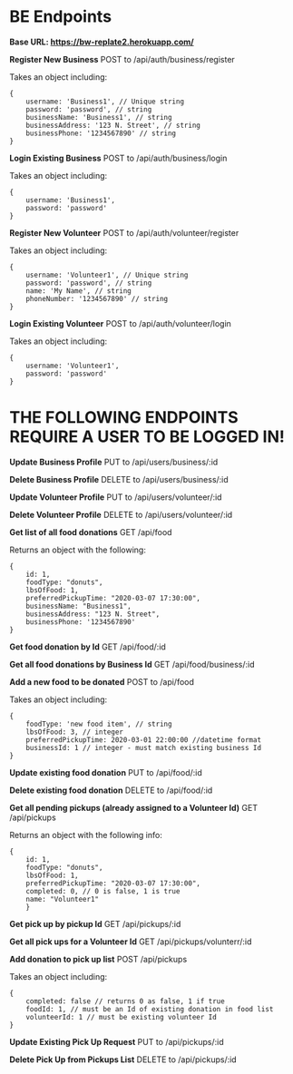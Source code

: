 # BE Endpoints

**Base URL: https://bw-replate2.herokuapp.com/**

**Register New Business**
POST to /api/auth/business/register

Takes an object including:
```
{
    username: 'Business1', // Unique string
    password: 'password', // string
    businessName: 'Business1', // string
    businessAddress: '123 N. Street', // string
    businessPhone: '1234567890' // string
}
```
**Login Existing Business**
POST to /api/auth/business/login

Takes an object including:
```
{
    username: 'Business1',
    password: 'password'
}
```
**Register New Volunteer**
POST to /api/auth/volunteer/register

Takes an object including:
```
{
    username: 'Volunteer1', // Unique string
    password: 'password', // string
    name: 'My Name', // string
    phoneNumber: '1234567890' // string
}
```
**Login Existing Volunteer**
POST to /api/auth/volunteer/login

Takes an object including:
```
{
    username: 'Volunteer1',
    password: 'password'
}
```
# THE FOLLOWING ENDPOINTS REQUIRE A USER TO BE LOGGED IN!

**Update Business Profile**
PUT to /api/users/business/:id

**Delete Business Profile**
DELETE to /api/users/business/:id

**Update Volunteer Profile**
PUT to /api/users/volunteer/:id

**Delete Volunteer Profile**
DELETE to /api/users/volunteer/:id

**Get list of all food donations**
GET /api/food

Returns an object with the following:
```
{
    id: 1,
    foodType: "donuts",
    lbsOfFood: 1,
    preferredPickupTime: "2020-03-07 17:30:00",
    businessName: "Business1",
    businessAddress: "123 N. Street",
    businessPhone: '1234567890'
}
```
**Get food donation by Id**
GET /api/food/:id

**Get all food donations by Business Id**
GET /api/food/business/:id

**Add a new food to be donated**
POST to /api/food

Takes an object including:
```
{
    foodType: 'new food item', // string
    lbsOfFood: 3, // integer
    preferredPickupTime: 2020-03-01 22:00:00 //datetime format
    businessId: 1 // integer - must match existing business Id
}
```
**Update existing food donation**
PUT to /api/food/:id

**Delete existing food donation**
DELETE to /api/food/:id

**Get all pending pickups (already assigned to a Volunteer Id)**
GET /api/pickups

Returns an object with the following info:
```
{
    id: 1,
    foodType: "donuts",
    lbsOfFood: 1,
    preferredPickupTime: "2020-03-07 17:30:00",
    completed: 0, // 0 is false, 1 is true
    name: "Volunteer1"
    }
```
**Get pick up by pickup Id**
GET /api/pickups/:id

**Get all pick ups for a Volunteer Id**
GET /api/pickups/volunterr/:id

**Add donation to pick up list**
POST /api/pickups

Takes an object including:
```
{
    completed: false // returns 0 as false, 1 if true
    foodId: 1, // must be an Id of existing donation in food list
    volunteerId: 1 // must be existing volunteer Id
}
```
**Update Existing Pick Up Request**
PUT to /api/pickups/:id

**Delete Pick Up from Pickups List**
DELETE to /api/pickups/:id

